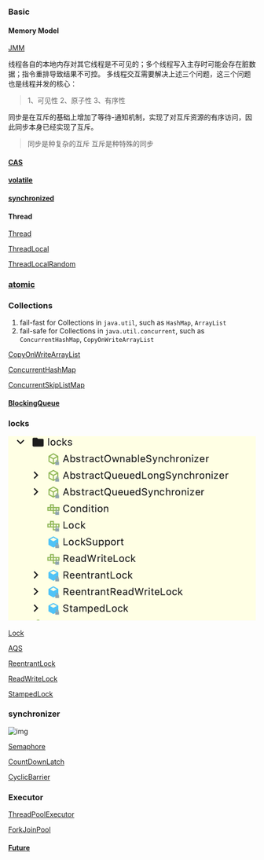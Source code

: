 


### Basic

#### Memory Model

[JMM](/docs/CS/Java/JDK/Concurrency/JMM.md)


线程各自的本地内存对其它线程是不可见的；多个线程写入主存时可能会存在脏数据；指令重排导致结果不可控。
多线程交互需要解决上述三个问题，这三个问题也是线程并发的核心：

> 1、可见性
> 2、原子性
> 3、有序性

同步是在互斥的基础上增加了等待-通知机制，实现了对互斥资源的有序访问，因此同步本身已经实现了互斥。

> 同步是种复杂的互斥
> 互斥是种特殊的同步



#### [CAS](/docs/CS/Java/JDK/Basic/unsafe.md?id=CAS)

#### [volatile](/docs/CS/Java/JDK/Concurrency/volatile.md)

#### [synchronized](/docs/CS/Java/JDK/Concurrency/synchronized.md)


#### Thread

[Thread](/docs/CS/Java/JDK/Concurrency/Thread.md)

[ThreadLocal](/docs/CS/Java/JDK/Concurrency/ThreadLocal.md)

[ThreadLocalRandom](/docs/CS/Java/JDK/Concurrency/ThreadLocalRandom.md)


### [atomic](/docs/CS/Java/JDK/Concurrency/Atomic.md)



### Collections

1. fail-fast for Collections in `java.util`, such as `HashMap`, `ArrayList`
2. fail-safe for Collections in `java.util.concurrent`, such as `ConcurrentHashMap`, `CopyOnWriteArrayList`

[CopyOnWriteArrayList](/docs/CS/Java/JDK/Collection/List.md?id=CopyOnWriteArrayList)

[ConcurrentHashMap](/docs/CS/Java/JDK/Collection/Map.md?id=ConcurrentHashMap)

[ConcurrentSkipListMap](/docs/CS/Java/JDK/Collection/Map.md?id=ConcurrentSkipListMap)


#### [BlockingQueue](/docs/CS/Java/JDK/Collection/Queue.md?id=BlockingQueue)



### locks

![locks](../images/juc-locks.png)

[Lock](/docs/CS/Java/JDK/Concurrency/Lock.md)

[AQS](/docs/CS/Java/JDK/Concurrency/AQS.md)

[ReentrantLock](/docs/CS/Java/JDK/Concurrency/ReentrantLock.md)

[ReadWriteLock](/docs/CS/Java/JDK/Concurrency/ReadWriteLock.md)

[StampedLock](/docs/CS/Java/JDK/Concurrency/StampedLock.md)


### synchronizer

![img](https://upload-images.jianshu.io/upload_images/19073098-ad30778587f3b754.png?imageMogr2/auto-orient/strip|imageView2/2/w/1200)

[Semaphore](/docs/CS/Java/JDK/Concurrency/Semaphore.md)

[CountDownLatch](/docs/CS/Java/JDK/Concurrency/CountDownLatch.md)

[CyclicBarrier](/docs/CS/Java/JDK/Concurrency/CyclicBarrier.md)

### Executor

[ThreadPoolExecutor](/docs/CS/Java/JDK/Concurrency/ThreadPoolExecutor.md)

[ForkJoinPool](/docs/CS/Java/JDK/Concurrency/ForkJoinPool.md)


#### [Future](/docs/CS/Java/JDK/Concurrency/Future.md)


